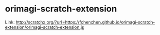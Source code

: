 # orimagi-scratch-extension
Link: http://scratchx.org/?url=https://fchenchen.github.io/orimagi-scratch-extension/orimagi-scratch-extension.js
